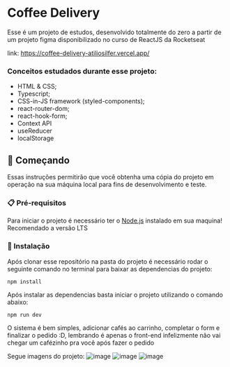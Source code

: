 # Coffee Delivery

Esse é um projeto de estudos, desenvolvido totalmente do zero a partir de um projeto figma disponibilizado no curso de ReactJS da Rocketseat

link: https://coffee-delivery-atiliosilfer.vercel.app/

### Conceitos estudados durante esse projeto:
 - HTML & CSS;
 - Typescript; 
 - CSS-in-JS framework (styled-components);
 - react-router-dom;
 - react-hook-form;
 - Context API
 - useReducer
 - localStorage

## 🚀 Começando

Essas instruções permitirão que você obtenha uma cópia do projeto em operação na sua máquina local para fins de desenvolvimento e teste.

### 📋 Pré-requisitos

Para iniciar o projeto é necessário ter o [Node.js](https://nodejs.org/en) instalado em sua maquina! Recomendado a versão LTS

### 🔧 Instalação

Após clonar esse repositório na pasta do projeto é necessário rodar o seguinte comando no terminal para baixar as dependencias do projeto:

```
npm install
```

Após instalar as dependencias basta iniciar o projeto utilizando o comando abaixo:

```
npm run dev
```

O sistema é bem simples, adicionar cafés ao carrinho, completar o form e finalizar o pedido :D, lembrando é apenas o front-end infelizmente não vai chegar um cafézinho pra você após fazer o pedido 

Segue imagens do projeto:
![image](https://github.com/atiliosilfer/coffee-delivery/assets/42559266/efa3fd62-bb2d-465d-9911-4f3f8a1b63d6)
![image](https://github.com/atiliosilfer/coffee-delivery/assets/42559266/aece6106-ae1e-4cf9-9e27-0de3fdd93b98)
![image](https://github.com/atiliosilfer/coffee-delivery/assets/42559266/cbf7ef5b-c9e5-4f9b-92ed-cf7d57b7dcd5)
